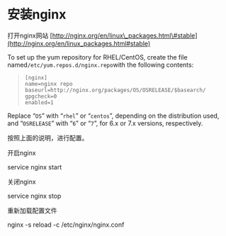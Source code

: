 # 安装nginx

打开nginx网站 [http://nginx.org/en/linux\_packages.html\#stable](http://nginx.org/en/linux_packages.html#stable)

To set up the yum repository for RHEL/CentOS, create the file named`/etc/yum.repos.d/nginx.repo`with the following contents:

> ```
> [nginx]
> name=nginx repo
> baseurl=http://nginx.org/packages/OS/OSRELEASE/$basearch/
> gpgcheck=0
> enabled=1
> ```

Replace “`OS`” with “`rhel`” or “`centos`”, depending on the distribution used, and “`OSRELEASE`” with “`6`” or “`7`”, for 6.x or 7.x versions, respectively.

按照上面的说明，进行配置。

开启nginx

service nginx start

关闭nginx

service nginx stop

重新加载配置文件

nginx -s reload -c /etc/nginx/nginx.conf



